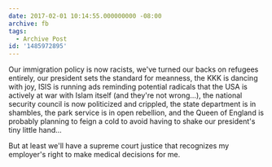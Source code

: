 ```yaml
---
date: 2017-02-01 10:14:55.000000000 -08:00
archive: fb
tags: 
  - Archive Post
id: '1485972895'
---
```


Our immigration policy is now racists, we've turned our backs on refugees entirely, our president sets the standard for meanness, the KKK is dancing with joy, ISIS is running ads reminding potential radicals that the USA is actively at war with Islam itself (and they're not wrong...), the national security council is now politicized and crippled, the state department is in shambles, the park service is in open rebellion, and the Queen of England is probably planning to feign a cold to avoid having to shake our president's tiny little hand...

But at least we'll have a supreme court justice that recognizes my employer's right to make medical decisions for me.
